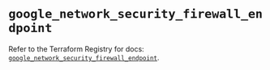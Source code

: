 # `google_network_security_firewall_endpoint`

Refer to the Terraform Registry for docs: [`google_network_security_firewall_endpoint`](https://registry.terraform.io/providers/hashicorp/google-beta/6.43.0/docs/resources/google_network_security_firewall_endpoint).
